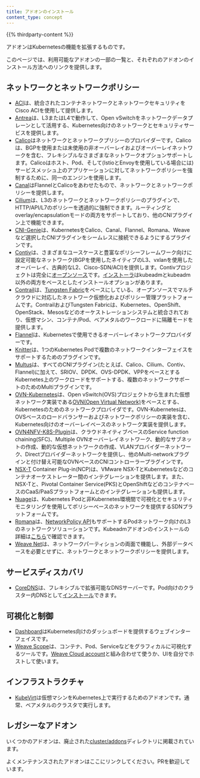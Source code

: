 ```yaml
---
title: アドオンのインストール
content_type: concept
---
```


<!-- overview -->

{{% thirdparty-content %}}

アドオンはKubernetesの機能を拡張するものです。

このページでは、利用可能なアドオンの一部の一覧と、それぞれのアドオンのインストール方法へのリンクを提供します。

<!-- body -->

## ネットワークとネットワークポリシー

* [ACI](https://www.github.com/noironetworks/aci-containers)は、統合されたコンテナネットワークとネットワークセキュリティをCisco ACIを使用して提供します。
* [Antrea](https://antrea.io/)は、L3またはL4で動作して、Open vSwitchをネットワークデータプレーンとして活用する、Kubernetes向けのネットワークとセキュリティサービスを提供します。
* [Calico](https://docs.projectcalico.org/latest/introduction/)はネットワークとネットワークプリシーのプロバイダーです。Calicoは、BGPを使用または未使用の非オーバーレイおよびオーバーレイネットワークを含む、フレキシブルなさまざまなネットワークオプションサポートします。Calicoはホスト、Pod、そして(IstioとEnvoyを使用している場合には)サービスメッシュ上のアプリケーションに対してネットワークポリシーを強制するために、同一のエンジンを使用します。
* [Canal](https://github.com/tigera/canal/tree/master/k8s-install)はFlannelとCalicoをあわせたもので、ネットワークとネットワークポリシーを提供します。
* [Cilium](https://github.com/cilium/cilium)は、L3のネットワークとネットワークポリシーのプラグインで、HTTP/API/L7のポリシーを透過的に強制できます。ルーティングとoverlay/encapsulationモードの両方をサポートしており、他のCNIプラグイン上で機能できます。
* [CNI-Genie](https://github.com/Huawei-PaaS/CNI-Genie)は、KubernetesをCalico、Canal、Flannel、Romana、Weaveなど選択したCNIプラグインをシームレスに接続できるようにするプラグインです。
* [Contiv](https://contiv.github.io)は、さまざまなユースケースと豊富なポリシーフレームワーク向けに設定可能なネットワーク(BGPを使用したネイティブのL3、vxlanを使用したオーバーレイ、古典的なL2、Cisco-SDN/ACI)を提供します。Contivプロジェクトは完全に[オープンソース](https://github.com/contiv)です。[インストーラ](https://github.com/contiv/install)はkubeadmとkubeadm以外の両方をベースとしたインストールオプションがあります。
* [Contrail](https://www.juniper.net/us/en/products-services/sdn/contrail/contrail-networking/)は、[Tungsten Fabric](https://tungsten.io)をベースにしている、オープンソースでマルチクラウドに対応したネットワーク仮想化およびポリシー管理プラットフォームです。ContrailおよびTungsten Fabricは、Kubernetes、OpenShift、OpenStack、Mesosなどのオーケストレーションシステムと統合されており、仮想マシン、コンテナ/Pod、ベアメタルのワークロードに隔離モードを提供します。
* [Flannel](https://github.com/coreos/flannel/blob/master/Documentation/kubernetes.md)は、Kubernetesで使用できるオーバーレイネットワークプロバイダーです。
* [Knitter](https://github.com/ZTE/Knitter/)は、1つのKubernetes Podで複数のネットワークインターフェイスをサポートするためのプラグインです。
* [Multus](https://github.com/Intel-Corp/multus-cni)は、すべてのCNIプラグイン(たとえば、Calico、Cilium、Contiv、Flannel)に加えて、SRIOV、DPDK、OVS-DPDK、VPPをベースとするKubernetes上のワークロードをサポートする、複数のネットワークサポートのためのMultiプラグインです。
* [OVN-Kubernetes](https://github.com/ovn-org/ovn-kubernetes/)は、Open vSwitch(OVS)プロジェクトから生まれた仮想ネットワーク実装である[OVN(Open Virtual Network)](https://github.com/ovn-org/ovn/)をベースとする、Kubernetesのためのネットワークプロバイダです。OVN-Kubernetesは、OVSベースのロードバランサーおよびネットワークポリシーの実装を含む、Kubernetes向けのオーバーレイベースのネットワーク実装を提供します。
* [OVN4NFV-K8S-Plugin](https://github.com/opnfv/ovn4nfv-k8s-plugin)は、クラウドネイティブベースのService function chaining(SFC)、Multiple OVNオーバーレイネットワーク、動的なサブネットの作成、動的な仮想ネットワークの作成、VLANプロバイダーネットワーク、Directプロバイダーネットワークを提供し、他のMulti-networkプラグインと付け替え可能なOVNベースのCNIコントローラープラグインです。
* [NSX-T](https://docs.vmware.com/en/VMware-NSX-T/2.0/nsxt_20_ncp_kubernetes.pdf) Container Plug-in(NCP)は、VMware NSX-TとKubernetesなどのコンテナオーケストレーター間のインテグレーションを提供します。また、NSX-Tと、Pivotal Container Service(PKS)とOpenShiftなどのコンテナベースのCaaS/PaaSプラットフォームとのインテグレーションも提供します。
* [Nuage](https://github.com/nuagenetworks/nuage-kubernetes/blob/v5.1.1-1/docs/kubernetes-1-installation.rst)は、Kubernetes Podと非Kubernetes環境間で可視化とセキュリティモニタリングを使用してポリシーベースのネットワークを提供するSDNプラットフォームです。
* [Romana](https://romana.io)は、[NetworkPolicy API](/docs/concepts/services-networking/network-policies/)もサポートするPodネットワーク向けのL3のネットワークソリューションです。Kubeadmアドオンのインストールの詳細は[こちら](https://github.com/romana/romana/tree/master/containerize)で確認できます。
* [Weave Net](https://www.weave.works/docs/net/latest/kubernetes/kube-addon/)は、ネットワークパーティションの両面で機能し、外部データベースを必要とせずに、ネットワークとネットワークポリシーを提供します。

## サービスディスカバリ

* [CoreDNS](https://coredns.io)は、フレキシブルで拡張可能なDNSサーバーです。Pod向けのクラスター内DNSとして[インストール](https://github.com/coredns/deployment/tree/master/kubernetes)できます。

## 可視化と制御

* [Dashboard](https://github.com/kubernetes/dashboard#kubernetes-dashboard)はKubernetes向けのダッシュボードを提供するウェブインターフェイスです。
* [Weave Scope](https://www.weave.works/documentation/scope-latest-installing/#k8s)は、コンテナ、Pod、Serviceなどをグラフィカルに可視化するツールです。[Weave Cloud account](https://cloud.weave.works/)と組み合わせて使うか、UIを自分でホストして使います。

## インフラストラクチャ

* [KubeVirt](https://kubevirt.io/user-guide/#/installation/installation)は仮想マシンをKubernetes上で実行するためのアドオンです。通常、ベアメタルのクラスタで実行します。

## レガシーなアドオン

いくつかのアドオンは、廃止された[cluster/addons](https://git.k8s.io/kubernetes/cluster/addons)ディレクトリに掲載されています。

よくメンテナンスされたアドオンはここにリンクしてください。PRを歓迎しています。